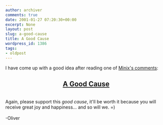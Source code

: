 ```yaml
---
author: archiver
comments: true
date: 2001-01-27 07:20:30+00:00
excerpt: None
layout: post
slug: a-good-cause
title: A Good Cause
wordpress_id: 1386
tags:
- oldpost
---
```


I have come up with a good idea after reading one of <a href="http://www.oliverweb.com/news/comments/980380113,49019,.shtml">Minix's comments</a>:<br /><center><h2><a href="http://www.oliverweb.com/food">A Good Cause</a></h2></center><br />Again, please support this <i>good cause</i>, it'll be worth it because you will receive great joy and happiness... and so will we. =)<br /><br />-Oliver